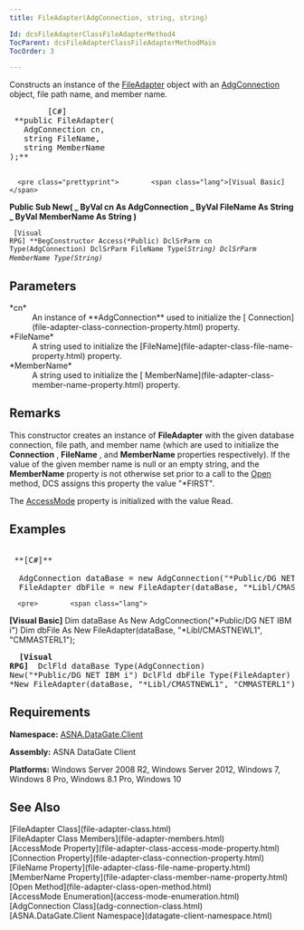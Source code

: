 ```yaml
---
title: FileAdapter(AdgConnection, string, string)

Id: dcsFileAdapterClassFileAdapterMethod4
TocParent: dcsFileAdapterClassFileAdapterMethodMain
TocOrder: 3

---
```


Constructs an instance of the [ FileAdapter](file-adapter-class.html) object with an [AdgConnection](adg-connection-class.html) object, file path name, and member name.
<pre class="prettyprint">        <span class="lang">[C#]</span>
 **public FileAdapter(
   AdgConnection cn,
   string FileName,
   string MemberName
);** 
      </pre>
      <pre class="prettyprint">        <span class="lang">[Visual Basic] </span>
 **Public Sub New( _
   ByVal cn As AdgConnection _
   ByVal FileName As String _
   ByVal MemberName As String
)** 
      </pre>
      <pre class="prettyprint"><code class="avr">        <span class="lang">[Visual RPG]</span>
 **BegConstructor Access(*Public)
   DclSrParm cn Type(AdgConnection)
   DclSrParm FileName Type(*String)
   DclSrParm MemberName Type(*String)** 
     </code> </pre>

## Parameters

<dl>
        <dt>
 *cn* 
        </dt>
        <dd>An instance of **AdgConnection**  used to initialize the [
							Connection](file-adapter-class-connection-property.html) property. </dd>
        <dt>
 *FileName* 
        </dt>
        <dd>A string used to initialize the [FileName](file-adapter-class-file-name-property.html)
								property. </dd>
        <dt>
 *MemberName* 
        </dt>
        <dd>A string used to initialize the [
											MemberName](file-adapter-class-member-name-property.html) property.
									</dd>
</dl>

## Remarks

This constructor creates an instance of **FileAdapter** with the given database connection, file path, and member name (which are used to initialize the **Connection** , **FileName** , and **MemberName** properties respectively). If the value of the given member name is null or an empty string, and the **MemberName** property is not otherwise set prior to a call to the [ Open](file-adapter-class-open-method.html) method, DCS assigns this property the value "*FIRST".

The [AccessMode](file-adapter-class-access-mode-property.html) property is initialized with the value Read.
## Examples

<pre>        <span class="lang">
 **[C#]** 
        </span>
  AdgConnection dataBase = new AdgConnection("*Public/DG NET IBM i");
  FileAdapter dbFile = new FileAdapter(dataBase, "*Libl/CMASTNEWL1", "CMMASTERL1");</pre>
      <pre>        <span class="lang">
 **[Visual Basic]** 
        </span>
  Dim dataBase As New AdgConnection("*Public/DG NET IBM i")
  Dim dbFile As New FileAdapter(dataBase, "*Libl/CMASTNEWL1", "CMMASTERL1");</pre>
      <pre class="prettyprint">        <span class="lang">
 **[Visual RPG]** 
        </span>
  DclFld dataBase Type(AdgConnection) New("*Public/DG NET IBM i")
  DclFld dbFile Type(FileAdapter)
  dbFile = *New FileAdapter(dataBase, "*Libl/CMASTNEWL1", "CMMASTERL1");</pre>

## Requirements

**Namespace:** [ASNA.DataGate.Client](datagate-client-namespace.html) 

**Assembly:** ASNA DataGate Client

**Platforms:** Windows Server 2008 R2, Windows Server 2012, Windows 7, Windows 8 Pro, Windows 8.1 Pro, Windows 10
## See Also

<dl />
      [FileAdapter Class](file-adapter-class.html)
      <br />
      [FileAdapter Class Members](file-adapter-members.html)
      <br />
      [AccessMode Property](file-adapter-class-access-mode-property.html)
      <br />
      [Connection Property](file-adapter-class-connection-property.html)
      <br />
      [FileName Property](file-adapter-class-file-name-property.html)
      <br />
      [MemberName Property](file-adapter-class-member-name-property.html)
      <br />
      [Open Method](file-adapter-class-open-method.html)
      <br />
      [AccessMode Enumeration](access-mode-enumeration.html)
      <br />
      [AdgConnection Class](adg-connection-class.html)
      <br />
      [ASNA.DataGate.Client Namespace](datagate-client-namespace.html)

